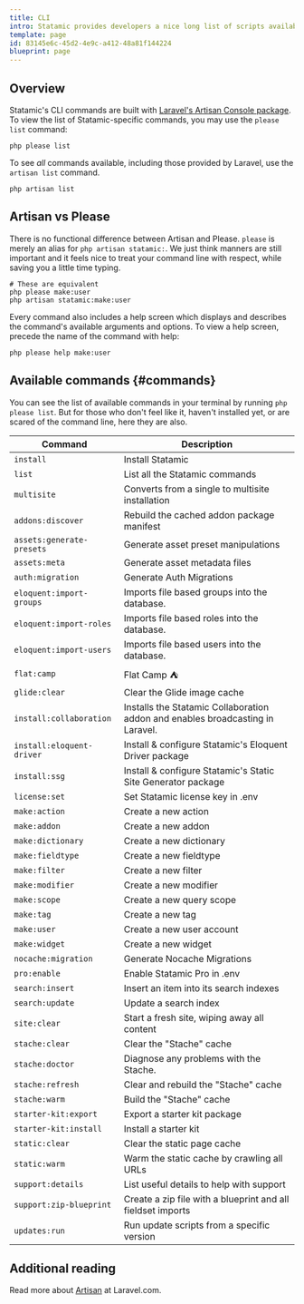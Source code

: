 ```yaml
---
title: CLI
intro: Statamic provides developers a nice long list of scripts available in the command line. They can clear caches, create users, generate addon and extension classes, and perform other time-saving tasks. In short, they make a developer's job easier and more enjoyable.
template: page
id: 83145e6c-45d2-4e9c-a412-48a81f144224
blueprint: page
---
```

## Overview

Statamic's CLI commands are built with [Laravel's Artisan Console package][artisan]. To view the list of Statamic-specific commands, you may use the `please list` command:

``` shell
php please list
```

To see _all_ commands available, including those provided by Laravel, use the `artisan list` command.

``` shell
php artisan list
````

## Artisan vs Please

There is no functional difference between Artisan and Please. `please` is merely an alias for `php artisan statamic:`. We just think manners are still important and it feels nice to treat your command line with respect, while saving you a little time typing.

``` shell
# These are equivalent
php please make:user
php artisan statamic:make:user
```

Every command also includes a help screen which displays and describes the command's available arguments and options. To view a help screen, precede the name of the command with help:

``` shell
php please help make:user
```

## Available commands {#commands}

You can see the list of available commands in your terminal by running `php please list`. But for those who don't feel like it, haven't installed yet, or are scared of the command line, here they are also.

| Command | Description |
|---------|-------------|
| `install`          | Install Statamic |
| `list`             | List all the Statamic commands |
| `multisite`        | Converts from a single to multisite installation |
| `addons:discover`  | Rebuild the cached addon package manifest |
| `assets:generate-presets` | Generate asset preset manipulations |
| `assets:meta`      | Generate asset metadata files |
| `auth:migration`   | Generate Auth Migrations |
| `eloquent:import-groups` | Imports file based groups into the database. |
| `eloquent:import-roles` | Imports file based roles into the database. |
| `eloquent:import-users` | Imports file based users into the database. |
| `flat:camp` | Flat Camp ⛺ |
| `glide:clear`      | Clear the Glide image cache |
| `install:collaboration` | Installs the Statamic Collaboration addon and enables broadcasting in Laravel. |
| `install:eloquent-driver` | Install & configure Statamic's Eloquent Driver package |
| `install:ssg` | Install & configure Statamic's Static Site Generator package |
| `license:set` | Set Statamic license key in .env |
| `make:action`      | Create a new action |
| `make:addon`       | Create a new addon |
| `make:dictionary`  | Create a new dictionary |
| `make:fieldtype`   | Create a new fieldtype |
| `make:filter`      | Create a new filter |
| `make:modifier`    | Create a new modifier |
| `make:scope`       | Create a new query scope |
| `make:tag`         | Create a new tag |
| `make:user`        | Create a new user account |
| `make:widget`      | Create a new widget |
| `nocache:migration` | Generate Nocache Migrations |
| `pro:enable`      | Enable Statamic Pro in .env |
| `search:insert`    | Insert an item into its search indexes |
| `search:update`    | Update a search index |
| `site:clear`       | Start a fresh site, wiping away all content |
| `stache:clear`     | Clear the "Stache" cache |
| `stache:doctor`    | Diagnose any problems with the Stache. |
| `stache:refresh`   | Clear and rebuild the "Stache" cache |
| `stache:warm`      | Build the "Stache" cache |
| `starter-kit:export`  | Export a starter kit package |
| `starter-kit:install`  | Install a starter kit |
| `static:clear`     | Clear the static page cache |
| `static:warm`      | Warm the static cache by crawling all URLs |
| `support:details`  | List useful details to help with support |
| `support:zip-blueprint`  | Create a zip file with a blueprint and all fieldset imports |
| `updates:run`      | Run update scripts from a specific version |

## Additional reading

Read more about [Artisan][artisan] at Laravel.com.

[artisan]: https://laravel.com/docs/artisan
